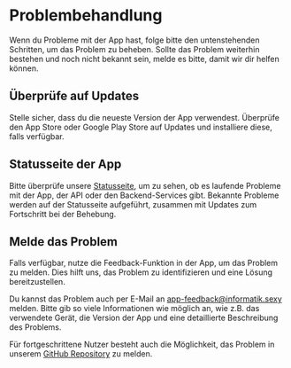 # Problembehandlung

Wenn du Probleme mit der App hast, folge bitte den untenstehenden Schritten, um das Problem zu beheben.
Sollte das Problem weiterhin bestehen und noch nicht bekannt sein, melde es bitte, damit wir dir helfen können.

## Überprüfe auf Updates

Stelle sicher, dass du die neueste Version der App verwendest.
Überprüfe den App Store oder Google Play Store auf Updates und installiere diese, falls verfügbar.

## Statusseite der App

Bitte überprüfe unsere [Statusseite](https://status.neuland.app), um zu sehen, ob es laufende Probleme mit der App, der API oder den Backend-Services gibt.
Bekannte Probleme werden auf der Statusseite aufgeführt, zusammen mit Updates zum Fortschritt bei der Behebung.

## Melde das Problem

Falls verfügbar, nutze die Feedback-Funktion in der App, um das Problem zu melden. Dies hilft uns, das Problem zu identifizieren und eine Lösung bereitzustellen.

Du kannst das Problem auch per E-Mail an [app-feedback@informatik.sexy](mailto:app-feedback@informatik.sexy) melden. Bitte gib so viele Informationen wie möglich an, wie z.B. das verwendete Gerät, die Version der App und eine detaillierte Beschreibung des Problems.

Für fortgeschrittene Nutzer besteht auch die Möglichkeit, das Problem in unserem [GitHub Repository](https://github.com/neuland-ingolstadt/neuland.app-native/issues/new?assignees=&labels=bug&projects=&template=bug_report.yml&title=%5BBug%5D%3A+) zu melden.
